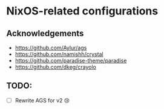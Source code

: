 # NixOS-related configurations

## Acknowledgements

- https://github.com/Aylur/ags
- https://github.com/namishh/crystal
- https://github.com/paradise-theme/paradise
- https://github.com/dkeg/crayolo

## TODO:

- [ ] Rewrite AGS for v2 😢
